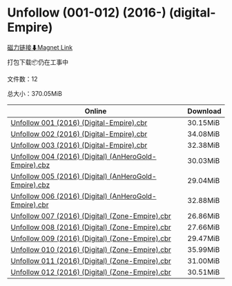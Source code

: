 # Unfollow (001-012) (2016-) (digital-Empire)

[磁力链接⬇Magnet Link](magnet:?xt=urn:btih:623ed442dec4a8de2e3d574352bab679e797f0b6&dn=Unfollow%20%28001-012%29%20%282016-%29%20%28digital-Empire%29)

打包下载📦仍在工事中

文件数：12

总大小：370.05MiB

Online | Download
--- | ---
[Unfollow 001 (2016) (Digital-Empire).cbr](https://github.com/alicewish/markdown/blob/master/comic/Unfollow-001-2016-Digital-Empire-cbr.md) | 30.15MiB
[Unfollow 002 (2016) (Digital-Empire).cbr](https://github.com/alicewish/markdown/blob/master/comic/Unfollow-002-2016-Digital-Empire-cbr.md) | 34.08MiB
[Unfollow 003 (2016) (Digital-Empire).cbr](https://github.com/alicewish/markdown/blob/master/comic/Unfollow-003-2016-Digital-Empire-cbr.md) | 32.38MiB
[Unfollow 004 (2016) (Digital) (AnHeroGold-Empire).cbz](https://github.com/alicewish/markdown/blob/master/comic/Unfollow-004-2016-Digital-AnHeroGold-Empire-cbz.md) | 30.03MiB
[Unfollow 005 (2016) (Digital) (AnHeroGold-Empire).cbz](https://github.com/alicewish/markdown/blob/master/comic/Unfollow-005-2016-Digital-AnHeroGold-Empire-cbz.md) | 29.04MiB
[Unfollow 006 (2016) (Digital) (AnHeroGold-Empire).cbr](https://github.com/alicewish/markdown/blob/master/comic/Unfollow-006-2016-Digital-AnHeroGold-Empire-cbr.md) | 32.88MiB
[Unfollow 007 (2016) (Digital) (Zone-Empire).cbr](https://github.com/alicewish/markdown/blob/master/comic/Unfollow-007-2016-Digital-Zone-Empire-cbr.md) | 26.86MiB
[Unfollow 008 (2016) (Digital) (Zone-Empire).cbr](https://github.com/alicewish/markdown/blob/master/comic/Unfollow-008-2016-Digital-Zone-Empire-cbr.md) | 27.66MiB
[Unfollow 009 (2016) (Digital) (Zone-Empire).cbr](https://github.com/alicewish/markdown/blob/master/comic/Unfollow-009-2016-Digital-Zone-Empire-cbr.md) | 29.47MiB
[Unfollow 010 (2016) (Digital) (Zone-Empire).cbr](https://github.com/alicewish/markdown/blob/master/comic/Unfollow-010-2016-Digital-Zone-Empire-cbr.md) | 35.99MiB
[Unfollow 011 (2016) (Digital) (Zone-Empire).cbr](https://github.com/alicewish/markdown/blob/master/comic/Unfollow-011-2016-Digital-Zone-Empire-cbr.md) | 31.00MiB
[Unfollow 012 (2016) (Digital) (Zone-Empire).cbr](https://github.com/alicewish/markdown/blob/master/comic/Unfollow-012-2016-Digital-Zone-Empire-cbr.md) | 30.51MiB